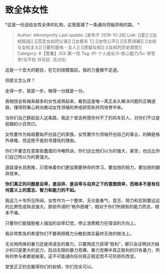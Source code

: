 # 致全体女性
*这是一份送给女性全体的礼物，这里面铺了一条通向领袖资格的路。 *

> Author: #Anonymity
> Last update: [发布于 2019-10-28]
> Link: [[爱]] [[女权挑战]] [[否定女权的父亲]] [[女舰长 1]] [[女性公平]] [[实质进展]] [[女权与女权主义]] [[要的是啥 - 女人]] [[质疑女权]] [[女权的历史趋势]]
> Category: #【答集】/03-第一性 
> Tag: #1-个人成长/5-核心能力/5c-学哲学/论平权
> 评论区:
> 泛讨论:

这是一个宏大的题目，在它的规模面前，我的力量微不足道。

但那又怎么样？

走得一步，就是一步，做得一分就是一分。

我相信会有越来越多的女性成熟起来，看到这是唯一真正永久解决问题的正确道路，懂得将重心转向推动女性领袖的养成研究和共同培育中来。

当你们自己群起投入这条路，我这个堂吉柯德奈何不了的风车巨人，对你们不过是纸糊的小丑而已。

女性要作为始祖要始开创自己的家族，女性要作为领袖开创自己的事业，的确是格外艰难，但这绝不是别寻捷径的理由。

你们不要去在意那些蠢蛋的冷嘲热讽，你们远比他们以为的强大，甚至，也远比你们自己所以为的更强大。

道路漫长且困难，只意味着你们更加需要拼命的学习，要加倍的努力，要加倍的摒弃侥幸。

**你们真正的问题是自卑，是自弃、是自卑与自弃之下的意图侥幸，而根本不是有任何意义上的意志、智力和能力的不如。**

我这几十年所见所闻，女性作为一个整体，无论是勇气、意志、努力和忍耐要远远的比男性成熟且强大。那些所谓的“格外困难”，相对于你们所拥有的能力而言，根本不难。

只要你们能摆脱被人强加的自卑幻觉，停止浪费精力在错误的方向上。

我非常焦急的希望你们不要再把精力分散到其实最终无效的做法上。

无论用肉体的暴力还是用语言的暴力，只要用武力获得“胜利”，都只会证明对方缺少的只是更大的武力，启动无限的暴力竞赛。暴力竞赛中真正胜利的只有暴力，所有的参与者都是输家。这不可能通向任何真正稳定而不可抗拒的改变。

堂堂正正的去赢得你们的权柄，你们完全可以。

